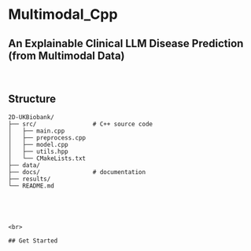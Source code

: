 # Multimodal_Cpp

## An Explainable Clinical LLM Disease Prediction (from Multimodal Data)

<br>

## Structure

```
2D-UKBiobank/
├── src/                # C++ source code
│   ├── main.cpp
│   ├── preprocess.cpp
│   ├── model.cpp
│   ├── utils.hpp
│   └── CMakeLists.txt
├── data/              
├── docs/               # documentation
├── results/           
└── README.md





<br>

## Get Started
